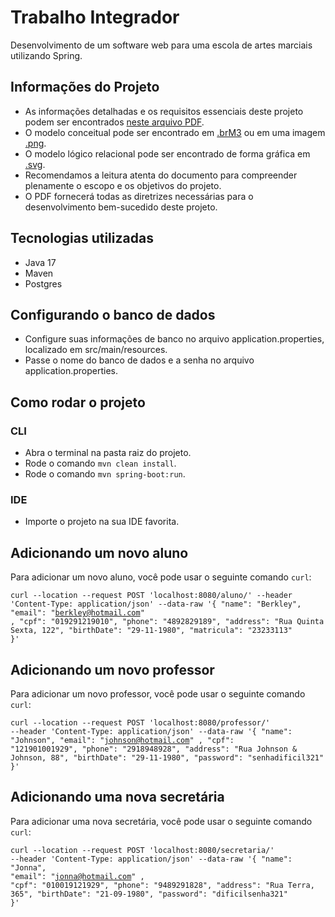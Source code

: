 # Trabalho Integrador

Desenvolvimento de um software web para uma escola de artes marciais utilizando Spring.

## Informações do Projeto
- As informações detalhadas e os requisitos essenciais deste projeto podem ser encontrados [neste arquivo PDF](PROJECT-DETAILS.pdf).
- O modelo conceitual pode ser encontrado em [.brM3](conceptual-model/Conceitual.brM3) ou em uma imagem [.png](conceptual-model/Conceitual-Imagem.png).
- O modelo lógico relacional pode ser encontrado de forma gráfica em [.svg](conceptual-model/Logic-Image.svg). 
- Recomendamos a leitura atenta do documento para compreender plenamente o escopo e os objetivos do projeto. 
- O PDF fornecerá todas as diretrizes necessárias para o desenvolvimento bem-sucedido deste projeto.

## Tecnologias utilizadas

- Java 17
- Maven
- Postgres

## Configurando o banco de dados

- Configure suas informações de banco no arquivo application.properties, localizado em src/main/resources.
- Passe o nome do banco de dados e a senha no arquivo application.properties.

## Como rodar o projeto

### CLI

- Abra o terminal na pasta raiz do projeto.
- Rode o comando `mvn clean install`.
- Rode o comando `mvn spring-boot:run`.

### IDE

- Importe o projeto na sua IDE favorita.


## Adicionando um novo aluno

Para adicionar um novo aluno, você pode usar o seguinte comando `curl`:

<code>curl --location --request POST 'localhost:8080/aluno/'
--header 'Content-Type: application/json'
--data-raw '{
"name": "Berkley",
"email": "berkley@hotmail.com" ,
"cpf": "019291219010",
"phone": "4892829189",
"address": "Rua Quinta Sexta, 122",
"birthDate": "29-11-1980",
"matricula": "23233113"
}'</code>


## Adicionando um novo professor

Para adicionar um novo professor, você pode usar o seguinte comando `curl`:

<code>curl --location --request POST 'localhost:8080/professor/'
--header 'Content-Type: application/json'
--data-raw '{
"name": "Johnson",
"email": "johnson@hotmail.com" ,
"cpf": "121901001929",
"phone": "2918948928",
"address": "Rua Johnson & Johnson, 88",
"birthDate": "29-11-1980",
"password": "senhadificil321"
}'</code>


## Adicionando uma nova secretária

Para adicionar uma nova secretária, você pode usar o seguinte comando `curl`:

<code>curl --location --request POST 'localhost:8080/secretaria/'
--header 'Content-Type: application/json'
--data-raw '{
"name": "Jonna",
"email": "jonna@hotmail.com" ,
"cpf": "010019121929",
"phone": "9489291828",
"address": "Rua Terra, 365",
"birthDate": "21-09-1980",
"password": "dificilsenha321"
}'</code>
